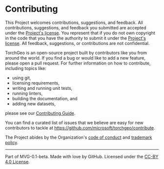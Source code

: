# Contributing

This Project welcomes contributions, suggestions, and feedback. All contributions, suggestions, and feedback you submitted are accepted under the [Project's license](../LICENSE). You represent that if you do not own copyright in the code that you have the authority to submit it under the [Project's license](../LICENSE). All feedback, suggestions, or contributions are not confidential.

TorchGeo is an open-source project built by contributors like you from around the world. If you find a bug or would like to add a new feature, please open a pull request. For further information on how to contribute, including topics like:

- using git,
- licensing requirements,
- writing and running unit tests,
- running linters,
- building the documentation, and
- adding new datasets,

please see our [Contributing Guide](https://torchgeo.readthedocs.io/en/stable/user/contributing.html).

You can find a curated list of issues that we believe are easy for new contributors to tackle at https://github.com/microsoft/torchgeo/contribute.

The Project abides by the Organization's [code of conduct](https://github.com/github/MVG/blob/main/org-docs/CODE-OF-CONDUCT.md) and [trademark policy](https://github.com/github/MVG/blob/main/org-docs/TRADEMARKS.md).

---

Part of MVG-0.1-beta.
Made with love by GitHub. Licensed under the [CC-BY 4.0 License](https://creativecommons.org/licenses/by/4.0/).

